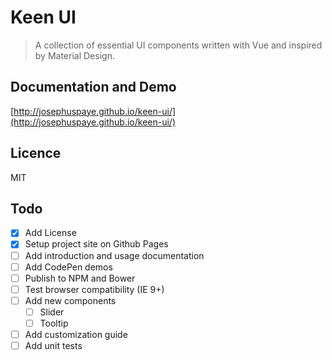 # Keen UI

> A collection of essential UI components written with Vue and inspired by Material Design.

## Documentation and Demo
[http://josephuspaye.github.io/keen-ui/](http://josephuspaye.github.io/keen-ui/)

## Licence
MIT

## Todo
* [x] Add License
* [x] Setup project site on Github Pages
* [ ] Add introduction and usage documentation
* [ ] Add CodePen demos
* [ ] Publish to NPM and Bower
* [ ] Test browser compatibility (IE 9+)
* [ ] Add new components
  * [ ] Slider
  * [ ] Tooltip
* [ ] Add customization guide
* [ ] Add unit tests
